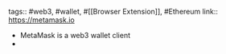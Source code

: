 tags:: #web3, #wallet, #[[Browser Extension]], #Ethereum 
link:: https://metamask.io

- MetaMask is a web3 wallet client
-